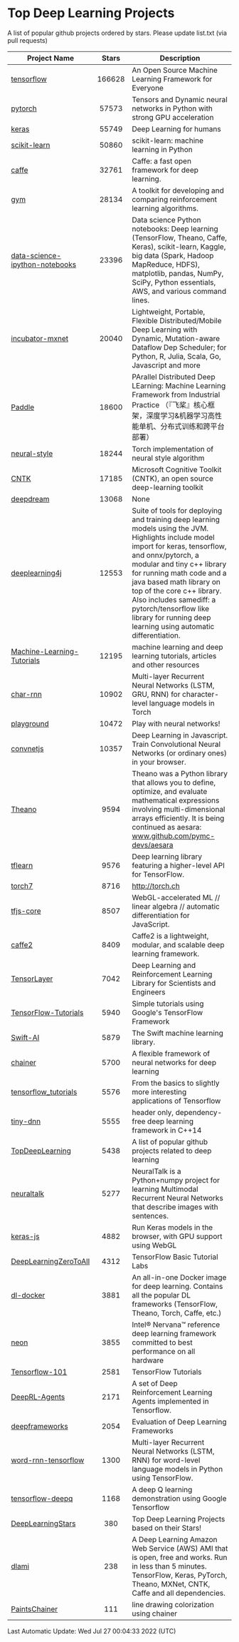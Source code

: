 # Top Deep Learning Projects
A list of popular github projects ordered by stars.
Please update list.txt (via pull requests)

|Project Name| Stars | Description |
| ---------- |:-----:| ----------- |
| [tensorflow](https://github.com/tensorflow/tensorflow) | 166628 | An Open Source Machine Learning Framework for Everyone |
| [pytorch](https://github.com/pytorch/pytorch) | 57573 | Tensors and Dynamic neural networks in Python with strong GPU acceleration |
| [keras](https://github.com/keras-team/keras) | 55749 | Deep Learning for humans |
| [scikit-learn](https://github.com/scikit-learn/scikit-learn) | 50860 | scikit-learn: machine learning in Python |
| [caffe](https://github.com/BVLC/caffe) | 32761 | Caffe: a fast open framework for deep learning. |
| [gym](https://github.com/openai/gym) | 28134 | A toolkit for developing and comparing reinforcement learning algorithms. |
| [data-science-ipython-notebooks](https://github.com/donnemartin/data-science-ipython-notebooks) | 23396 | Data science Python notebooks: Deep learning (TensorFlow, Theano, Caffe, Keras), scikit-learn, Kaggle, big data (Spark, Hadoop MapReduce, HDFS), matplotlib, pandas, NumPy, SciPy, Python essentials, AWS, and various command lines. |
| [incubator-mxnet](https://github.com/apache/incubator-mxnet) | 20040 | Lightweight, Portable, Flexible Distributed/Mobile Deep Learning with Dynamic, Mutation-aware Dataflow Dep Scheduler; for Python, R, Julia, Scala, Go, Javascript and more |
| [Paddle](https://github.com/PaddlePaddle/Paddle) | 18600 | PArallel Distributed Deep LEarning: Machine Learning Framework from Industrial Practice （『飞桨』核心框架，深度学习&机器学习高性能单机、分布式训练和跨平台部署） |
| [neural-style](https://github.com/jcjohnson/neural-style) | 18244 | Torch implementation of neural style algorithm |
| [CNTK](https://github.com/microsoft/CNTK) | 17185 | Microsoft Cognitive Toolkit (CNTK), an open source deep-learning toolkit |
| [deepdream](https://github.com/google/deepdream) | 13068 | None |
| [deeplearning4j](https://github.com/eclipse/deeplearning4j) | 12553 | Suite of tools for deploying and training deep learning models using the JVM. Highlights include model import for keras, tensorflow, and onnx/pytorch, a modular and tiny c++ library for running math code and a java based math library on top of the core c++ library. Also includes samediff: a pytorch/tensorflow like library for running deep learning using automatic differentiation. |
| [Machine-Learning-Tutorials](https://github.com/ujjwalkarn/Machine-Learning-Tutorials) | 12195 | machine learning and deep learning tutorials, articles and other resources  |
| [char-rnn](https://github.com/karpathy/char-rnn) | 10902 | Multi-layer Recurrent Neural Networks (LSTM, GRU, RNN) for character-level language models in Torch |
| [playground](https://github.com/tensorflow/playground) | 10472 | Play with neural networks! |
| [convnetjs](https://github.com/karpathy/convnetjs) | 10357 | Deep Learning in Javascript. Train Convolutional Neural Networks (or ordinary ones) in your browser. |
| [Theano](https://github.com/Theano/Theano) | 9594 | Theano was a Python library that allows you to define, optimize, and evaluate mathematical expressions involving multi-dimensional arrays efficiently. It is being continued as aesara: www.github.com/pymc-devs/aesara |
| [tflearn](https://github.com/tflearn/tflearn) | 9576 | Deep learning library featuring a higher-level API for TensorFlow. |
| [torch7](https://github.com/torch/torch7) | 8716 | http://torch.ch |
| [tfjs-core](https://github.com/tensorflow/tfjs-core) | 8507 | WebGL-accelerated ML // linear algebra // automatic differentiation for JavaScript. |
| [caffe2](https://github.com/facebookarchive/caffe2) | 8409 | Caffe2 is a lightweight, modular, and scalable deep learning framework. |
| [TensorLayer](https://github.com/tensorlayer/TensorLayer) | 7042 | Deep Learning and Reinforcement Learning Library for Scientists and Engineers  |
| [TensorFlow-Tutorials](https://github.com/nlintz/TensorFlow-Tutorials) | 5940 | Simple tutorials using Google's TensorFlow Framework |
| [Swift-AI](https://github.com/Swift-AI/Swift-AI) | 5879 | The Swift machine learning library. |
| [chainer](https://github.com/chainer/chainer) | 5700 | A flexible framework of neural networks for deep learning |
| [tensorflow_tutorials](https://github.com/pkmital/tensorflow_tutorials) | 5576 | From the basics to slightly more interesting applications of Tensorflow |
| [tiny-dnn](https://github.com/tiny-dnn/tiny-dnn) | 5555 | header only, dependency-free deep learning framework in C++14 |
| [TopDeepLearning](https://github.com/aymericdamien/TopDeepLearning) | 5438 | A list of popular github projects related to deep learning |
| [neuraltalk](https://github.com/karpathy/neuraltalk) | 5277 | NeuralTalk is a Python+numpy project for learning Multimodal Recurrent Neural Networks that describe images with sentences. |
| [keras-js](https://github.com/transcranial/keras-js) | 4882 | Run Keras models in the browser, with GPU support using WebGL |
| [DeepLearningZeroToAll](https://github.com/hunkim/DeepLearningZeroToAll) | 4312 | TensorFlow Basic Tutorial Labs |
| [dl-docker](https://github.com/floydhub/dl-docker) | 3881 | An all-in-one Docker image for deep learning. Contains all the popular DL frameworks (TensorFlow, Theano, Torch, Caffe, etc.) |
| [neon](https://github.com/NervanaSystems/neon) | 3855 | Intel® Nervana™ reference deep learning framework committed to best performance on all hardware |
| [Tensorflow-101](https://github.com/sjchoi86/Tensorflow-101) | 2581 | TensorFlow Tutorials |
| [DeepRL-Agents](https://github.com/awjuliani/DeepRL-Agents) | 2171 | A set of Deep Reinforcement Learning Agents implemented in Tensorflow. |
| [deepframeworks](https://github.com/zer0n/deepframeworks) | 2054 | Evaluation of Deep Learning Frameworks |
| [word-rnn-tensorflow](https://github.com/hunkim/word-rnn-tensorflow) | 1300 | Multi-layer Recurrent Neural Networks (LSTM, RNN) for word-level language models in Python using TensorFlow. |
| [tensorflow-deepq](https://github.com/siemanko/tensorflow-deepq) | 1168 | A deep Q learning demonstration using Google Tensorflow |
| [DeepLearningStars](https://github.com/hunkim/DeepLearningStars) | 380 | Top Deep Learning Projects based on their Stars! |
| [dlami](https://github.com/ritchieng/dlami) | 238 | A Deep Learning Amazon Web Service (AWS) AMI that is open, free and works. Run in less than 5 minutes. TensorFlow, Keras, PyTorch, Theano, MXNet, CNTK, Caffe and all dependencies. |
| [PaintsChainer](https://github.com/taizan/PaintsChainer) | 111 | line drawing colorization using chainer |

Last Automatic Update: Wed Jul 27 00:04:33 2022 (UTC)
